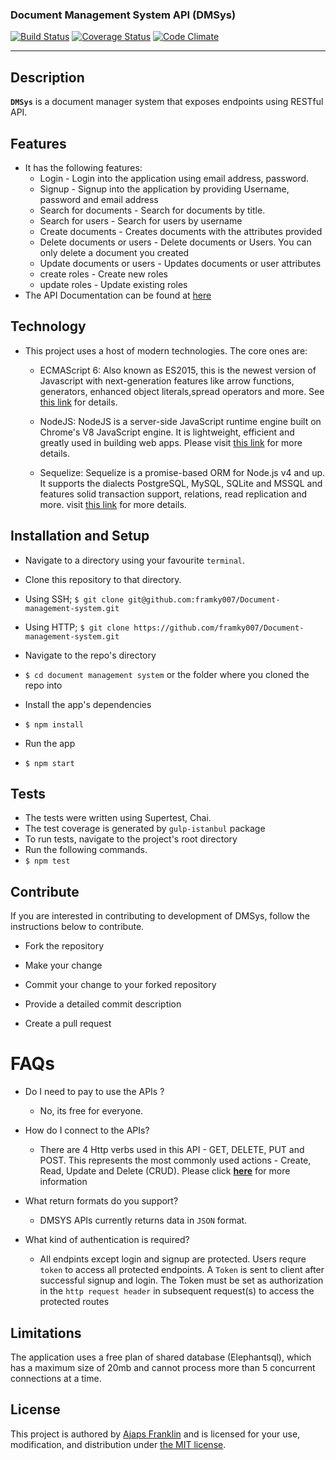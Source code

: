 ### Document Management System API (DMSys)

[![Build Status](https://travis-ci.org/framky007/Document-management-system.svg?branch=develop)](https://travis-ci.org/framky007/Document-management-system)
[![Coverage Status](https://coveralls.io/repos/github/framky007/Document-management-system/badge.svg?branch=develop)](https://coveralls.io/github/framky007/Document-management-system?branch=develop)
[![Code Climate](https://codeclimate.com/github/framky007/Document-management-system/badges/gpa.svg)](https://codeclimate.com/github/framky007/Document-management-system)

----
## Description
 **`DMSys`** is a document manager system that exposes endpoints using RESTful API.

## Features
*  It has the following features:
   *  Login - Login into the application using email address, password.
   *  Signup - Signup into the application by providing Username, password and email address
   *  Search for documents - Search for documents by title.
   *  Search for users - Search for users by username
   *  Create documents - Creates documents with the attributes provided
   *  Delete documents or users - Delete documents or Users.  You can only delete a document you created
   *  Update documents or users - Updates documents or user attributes
   *  create roles - Create new roles
   *  update roles - Update existing roles
* The API Documentation can be found at [here](https://dmsys.herokuapp.com)

## Technology
*  This project uses a host of modern technologies. The core ones are:
   *  ECMAScript 6: Also known as ES2015, this is the newest version of Javascript with next-generation features like arrow functions, generators, enhanced object literals,spread operators and more. See [this link](https://en.wikipedia.org/wiki/ECMAScript) for details.

   *  NodeJS: NodeJS is a server-side JavaScript runtime engine built on Chrome's V8 JavaScript engine. It is lightweight, efficient and greatly used in building web apps. Please visit [this link](https://nodejs.org) for more details.

   *  Sequelize:  Sequelize is a promise-based ORM for Node.js v4 and up. It supports the dialects PostgreSQL, MySQL, SQLite and MSSQL and features solid transaction support, relations, read replication and more. visit [this link](http://docs.sequelizejs.com) for more details.


## Installation and Setup
*  Navigate to a directory using your favourite `terminal`.
*  Clone this repository to that directory.
  *  Using SSH;
    `$ git clone git@github.com:framky007/Document-management-system.git`

  *  Using HTTP;
    `$ git clone https://github.com/framky007/Document-management-system.git`

*  Navigate to the repo's directory
  *  `$ cd document management system` or the folder where you cloned the repo into
*  Install the app's dependencies
  *  `$ npm install`
*  Run the app
  * `$ npm start`

## Tests
*  The tests were written using Supertest, Chai.
*  The test coverage is generated by `gulp-istanbul` package
*  To run tests, navigate to the project's root directory
*  Run the following commands.
  *  `$ npm test`

## Contribute

If you are interested in contributing to development of DMSys, follow the instructions below to contribute.

- Fork the repository

- Make your change

- Commit your change to your forked repository

- Provide a detailed commit description

- Create a pull request


# FAQs

* Do I need to pay to use the APIs ?

  * No, its free for everyone.

* How do I connect to the APIs?

  * There are 4 Http verbs used in this API - GET, DELETE, PUT and POST. This represents the most commonly used actions -   Create, Read, Update and Delete (CRUD).
 Please click **[here](https://dmsys.herokuapp.com)** for more information

* What return formats do you support?

  * DMSYS APIs currently returns data in ```JSON``` format.

* What kind of authentication is required?

  * All endpints except login and signup are protected. Users requre ```token``` to access all protected endpoints.
A ```Token``` is sent to client after successful signup and login.
The Token must be set as authorization in the ```http request header``` in subsequent request(s) to access the protected routes

## Limitations
The application uses a free plan of shared database (Elephantsql), which has a maximum size of 20mb and cannot process more than 5 concurrent connections at a time.

## License
This project is authored by [Ajaps Franklin]() and is licensed
for your use, modification, and distribution under [the MIT license](https://en.wikipedia.org/wiki/MIT_License).
